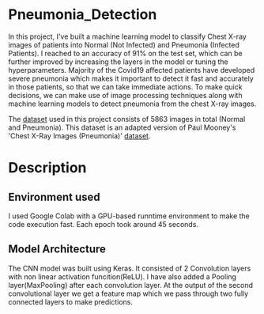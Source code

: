 # Pneumonia_Detection
In this project, I've built a machine learning model to classify Chest X-ray images of patients into Normal (Not Infected) and Pneumonia (Infected Patients).
I reached to an accuracy of 91% on the test set, which can be further improved by increasing the layers in the model or tuning the hyperparameters.
Majority of the Covid19 affected patients have developed severe pneumonia which makes it important to detect it fast and accurately in those patients, so that we can take immediate actions.
To make quick decisions, we can make use of image processing techniques along with machine learning models to detect pneumonia from the chest X-ray images.

The [dataset](https://www.kaggle.com/pcbreviglieri/pneumonia-xray-images) used in this project consists of 5863 images in total (Normal and Pneumonia). 
This dataset is an adapted version of Paul Mooney's 'Chest X-Ray Images (Pneumonia)' [dataset](https://www.kaggle.com/paultimothymooney/chest-xray-pneumonia).

# Description
## Environment used
I used Google Colab with a GPU-based runntime environment to make the code execution fast. Each epoch took around 45 seconds.
## Model Architecture
The CNN model was built using Keras. It consisted of 2 Convolution layers with non linear activation funcition(ReLU). I have also added a Pooling layer(MaxPooling) after each convolution layer. At the output of the second convolutional layer we get a feature map which we pass through two fully connected layers to make predictions. 


